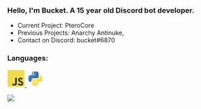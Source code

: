 ### Hello, I'm Bucket. A 15 year old Discord bot developer.

- Current Project: PteroCore
- Previous Projects: Anarchy Antinuke, 
- Contact on Discord: bucket#6870
<h3 align="left">Languages:</h3>
<p align="left"> <a href="https://developer.mozilla.org/en-US/docs/Web/JavaScript" target="_blank"> <img src="https://raw.githubusercontent.com/devicons/devicon/master/icons/javascript/javascript-original.svg" alt="javascript" width="40" height="40"/> </a> <a href="https://www.python.org" target="_blank"> <img src="https://raw.githubusercontent.com/devicons/devicon/master/icons/python/python-original.svg" alt="python" width="40" height="40"/> </a> </p>

<img src="https://github-readme-stats.vercel.app/api?username=f3v&&show_icons=true&title_color=ffffff&icon_color=bb2acf&text_color=daf7dc&bg_color=151515">
